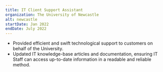 ```yaml
---
title: IT Client Support Assistant
organization: The University of Newcastle
alt: newcastle
startDate: Jan 2022
endDate: July 2022
---
```


- Provided efficient and swift technological support to customers on behalf of the University.
- Updated IT knowledge-base articles and documentation, ensuring IT Staff can access up-to-date information in a readable and reliable method.
